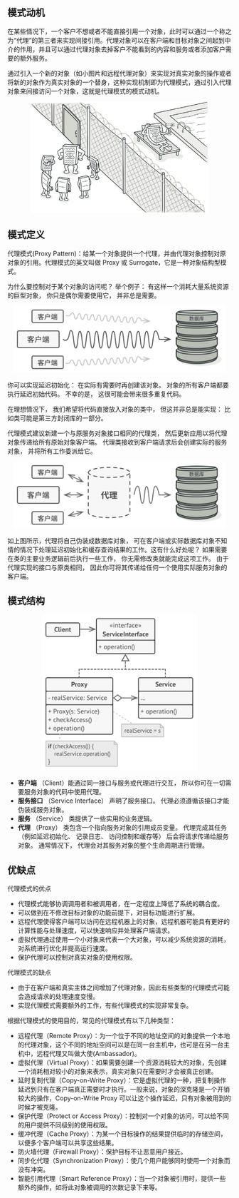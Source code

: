## 模式动机

在某些情况下，一个客户不想或者不能直接引用一个对象，此时可以通过一个称之为“代理”的第三者来实现间接引用。代理对象可以在客户端和目标对象之间起到中介的作用，并且可以通过代理对象去掉客户不能看到的内容和服务或者添加客户需要的额外服务。

通过引入一个新的对象（如小图片和远程代理对象）来实现对真实对象的操作或者将新的对象作为真实对象的一个替身，这种实现机制即为代理模式，通过引入代理对象来间接访问一个对象，这就是代理模式的模式动机。

<div align="center" ><img style="height: 250px;" src="./assets/proxy.png"></img></div>

## 模式定义

代理模式(Proxy Pattern)：给某一个对象提供一个代理，并由代理对象控制对原对象的引用。代理模式的英文叫做 Proxy 或 Surrogate，它是一种对象结构型模式。

为什么要控制对于某个对象的访问呢？ 举个例子： 有这样一个消耗大量系统资源的巨型对象， 你只是偶尔需要使用它， 并非总是需要。

<div align="center" ><img style="height: 150px;" src="./assets/problem-zh.png"></img></div>

你可以实现延迟初始化： 在实际有需要时再创建该对象。 对象的所有客户端都要执行延迟初始代码。 不幸的是， 这很可能会带来很多重复代码。

在理想情况下， 我们希望将代码直接放入对象的类中， 但这并非总是能实现： 比如类可能是第三方封闭库的一部分。

代理模式建议新建一个与原服务对象接口相同的代理类， 然后更新应用以将代理对象传递给所有原始对象客户端。 代理类接收到客户端请求后会创建实际的服务对象， 并将所有工作委派给它。

<div align="center" ><img style="height: 150px;" src="./assets/solution-zh.png"></img></div>

如上图所示，代理将自己伪装成数据库对象， 可在客户端或实际数据库对象不知情的情况下处理延迟初始化和缓存查询结果的工作。这有什么好处呢？ 如果需要在类的主要业务逻辑前后执行一些工作， 你无需修改类就能完成这项工作。 由于代理实现的接口与原类相同， 因此你可将其传递给任何一个使用实际服务对象的客户端。

## 模式结构

<div align="center" ><img style="height: 350px;" src="./assets/structure.png"></img></div>

- **客户端** （Client）能通过同一接口与服务或代理进行交互， 所以你可在一切需要服务对象的代码中使用代理。
- **服务接口** （Service Interface） 声明了服务接口。 代理必须遵循该接口才能伪装成服务对象。
- **服务** （Service） 类提供了一些实用的业务逻辑。
- **代理** （Proxy） 类包含一个指向服务对象的引用成员变量。 代理完成其任务 （例如延迟初始化、 记录日志、 访问控制和缓存等） 后会将请求传递给服务对象。 通常情况下， 代理会对其服务对象的整个生命周期进行管理。

## 优缺点

代理模式的优点

- 代理模式能够协调调用者和被调用者，在一定程度上降低了系统的耦合度。
- 可以做到在不修改目标对象的功能前提下，对目标功能进行扩展。
- 远程代理使得客户端可以访问在远程机器上的对象，远程机器可能具有更好的计算性能与处理速度，可以快速响应并处理客户端请求。
- 虚拟代理通过使用一个小对象来代表一个大对象，可以减少系统资源的消耗，对系统进行优化并提高运行速度。
- 保护代理可以控制对真实对象的使用权限。

代理模式的缺点

- 由于在客户端和真实主体之间增加了代理对象，因此有些类型的代理模式可能会造成请求的处理速度变慢。
- 实现代理模式需要额外的工作，有些代理模式的实现非常复杂。

根据代理模式的使用目的，常见的代理模式有以下几种类型：

- 远程代理（Remote Proxy）：为一个位于不同的地址空间的对象提供一个本地的代理对象，这个不同的地址空间可以是在同一台主机中，也可是在另一台主机中，远程代理又叫做大使(Ambassador)。
- 虚拟代理（Virtual Proxy）：如果需要创建一个资源消耗较大的对象，先创建一个消耗相对较小的对象来表示，真实对象只在需要时才会被真正创建。
- 延时复制代理（Copy-on-Write  Proxy）：它是虚拟代理的一种，把复制操作延迟到只有在客户端真正需要时才执行。一般来说，对象的深克隆是一个开销较大的操作，Copy-on-Write Proxy 可以让这个操作延迟，只有对象被用到的时候才被克隆。
- 保护代理（Protect or Access Proxy）：控制对一个对象的访问，可以给不同的用户提供不同级别的使用权限。
- 缓冲代理（Cache Proxy）：为某一个目标操作的结果提供临时的存储空间，以便多个客户端可以共享这些结果。
- 防火墙代理（Firewall Proxy）：保护目标不让恶意用户接近。
- 同步化代理（Synchronization Proxy）：使几个用户能够同时使用一个对象而没有冲突。
- 智能引用代理（Smart Reference Proxy）：当一个对象被引用时，提供一些额外的操作，如将此对象被调用的次数记录下来等。